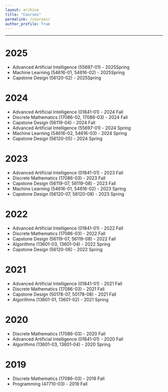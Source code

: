 ```yaml
---
layout: archive
title: "Courses"
permalink: /courses/
author_profile: True
---
```


-----
# 2025
* Advanced Artificial Intelligence (55697-01) - 2025Spring
* Machine Learning (54616-01, 54616-02) - 2025Spring
* Capstone Design (56120-02) - 2025Spring

# 2024
* Advanced Artificial Intelligence (01841-01) - 2024 Fall
* Discrete Mathematics (17086-02, 17086-03) - 2024 Fall
* Capstone Design (56119-04) - 2024 Fall   
* Advanced Artificial Intelligence (55697-01) - 2024 Spring
* Machine Learning (54616-02, 54616-03) - 2024 Spring   
* Capstone Design (56120-05) - 2024 Spring

# 2023
* Advanced Artificial Intelligence (01841-01) - 2023 Fall
* Discrete Mathematics (17086-03) - 2023 Fall
* Capstone Design (56119-07, 56119-08) - 2023 Fall   
* Machine Learning (54616-01, 54616-02) - 2023 Spring   
* Capstone Design (56120-07, 56120-08) - 2023 Spring

# 2022
* Advanced Artificial Intelligence (01841-01) - 2022 Fall
* Discrete Mathematics (17086-03) - 2022 Fall
* Capstone Design (56119-07, 56119-08) - 2022 Fall   
* Algorithms (13601-03, 13601-04) - 2022 Spring
* Capstone Design (56120-06) - 2022 Spring

# 2021
* Advanced Artificial Intelligence (01841-01) - 2021 Fall
* Discrete Mathematics (17086-03) - 2021 Fall
* Capstone Design (50178-07, 50178-08) - 2021 Fall  
* Algorithms (13601-01, 13601-02) - 2021 Spring

# 2020
* Discrete Mathematics (17086-03) - 2020 Fall
* Advanced Artificial Intelligence (01841-01) - 2020 Fall
* Algorithms (13601-03, 13601-04) - 2020 Spring

# 2019
* Discrete Mathematics (17086-03) - 2019 Fall   
* Programming (47710-03) - 2019 Fall

